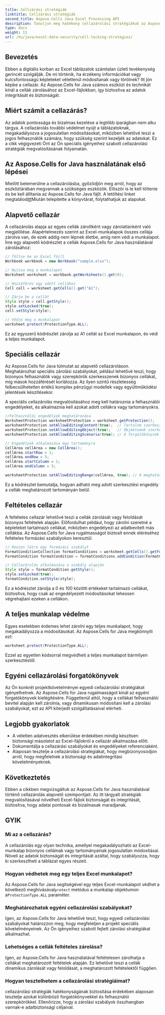 ```yaml
---
title: Cellzárási stratégiák
linktitle: Cellzárási stratégiák
second_title: Aspose.Cells Java Excel Processing API
description: Tanuljon meg hatékony cellazárolási stratégiákat az Aspose.Cells for Java használatával. Növelje az adatok biztonságát és integritását az Excel-fájlokban lépésről lépésre.
type: docs
weight: 11
url: /hu/java/excel-data-security/cell-locking-strategies/
---
```


## Bevezetés

Ebben a digitális korban az Excel táblázatok számtalan üzleti tevékenység gerincét szolgálják. De mi történik, ha érzékeny információkat vagy kulcsfontosságú képleteket véletlenül módosítanak vagy törölnek? Itt jön képbe a cellazár. Az Aspose.Cells for Java számos eszközt és technikát kínál a cellák zárolásához az Excel-fájlokban, így biztosítva az adatok integritását és biztonságát.

## Miért számít a cellazárás?

Az adatok pontossága és bizalmas kezelése a legtöbb iparágban nem alku tárgya. A cellazárolás további védelmet nyújt a táblázatoknak, megakadályozva a jogosulatlan módosításokat, miközben lehetővé teszi a jogos felhasználók számára, hogy szükség szerint kezeljék az adatokat. Ez a cikk végigvezeti Önt az Ön speciális igényeihez szabott cellazárolási stratégiák megvalósításának folyamatán.

## Az Aspose.Cells for Java használatának első lépései

 Mielőtt belemerülne a cellazárolásba, győződjön meg arról, hogy az eszköztárában megvannak a szükséges eszközök. Először is le kell töltenie és be kell állítania az Aspose.Cells for Java fájlt. A letöltési linket megtalálod[itt](https://releases.aspose.com/cells/java/)Miután telepítette a könyvtárat, folytathatjuk az alapokat.

## Alapvető cellazár

A cellazárolás alapja az egyes cellák zároltként vagy zárolatlanként való megjelölése. Alapértelmezés szerint az Excel-munkalapok összes cellája zárolva van, de ezek addig nem lépnek életbe, amíg nem védi a munkalapot. Íme egy alapvető kódrészlet a cellák Aspose.Cells for Java használatával zárolásához:

```java
// Töltse be az Excel fájlt
Workbook workbook = new Workbook("sample.xlsx");

// Nyissa meg a munkalapot
Worksheet worksheet = workbook.getWorksheets().get(0);

// Hozzáférés egy adott cellához
Cell cell = worksheet.getCells().get("A1");

// Zárja be a cellát
Style style = cell.getStyle();
style.setLocked(true);
cell.setStyle(style);

// Védje meg a munkalapot
worksheet.protect(ProtectionType.ALL);
```

Ez az egyszerű kódrészlet zárolja az A1 cellát az Excel munkalapon, és védi a teljes munkalapot.

## Speciális cellazár

Az Aspose.Cells for Java túlmutat az alapvető cellazároláson. Meghatározhat speciális zárolási szabályokat, például lehetővé teszi, hogy bizonyos felhasználók vagy szerepkörök szerkesszenek bizonyos cellákat, míg mások hozzáférését korlátozza. Az ilyen szintű részletesség felbecsülhetetlen értékű komplex pénzügyi modellek vagy együttműködési jelentések készítésekor.

A speciális cellazárolás megvalósításához meg kell határoznia a felhasználói engedélyeket, és alkalmaznia kell azokat adott cellákra vagy tartományokra.

```java
//Felhasználói engedélyek meghatározása
WorksheetProtection worksheetProtection = worksheet.getProtection();
worksheetProtection.setAllowEditingContent(true);  // Tartalom szerkesztésének engedélyezése
worksheetProtection.setAllowEditingObject(true);   // Objektumok szerkesztésének engedélyezése
worksheetProtection.setAllowEditingScenario(true); // A forgatókönyvek szerkesztésének engedélyezése

// Engedélyek alkalmazása egy tartományra
CellArea cellArea = new CellArea();
cellArea.startRow = 1;
cellArea.endRow = 5;
cellArea.startColumn = 1;
cellArea.endColumn = 5;

worksheetProtection.setAllowEditingRange(cellArea, true); // A meghatározott tartomány szerkesztésének engedélyezése
```

Ez a kódrészlet bemutatja, hogyan adható meg adott szerkesztési engedély a cellák meghatározott tartományán belül.

## Feltételes cellazár

A feltételes cellazár lehetővé teszi a cellák zárolását vagy feloldását bizonyos feltételek alapján. Előfordulhat például, hogy zárolni szeretné a képleteket tartalmazó cellákat, miközben engedélyezi az adatbevitelt más cellákba. Az Aspose.Cells for Java rugalmasságot biztosít ennek eléréséhez feltételes formázási szabályokon keresztül.

```java
// Hozzon létre egy formázási szabályt
FormatConditionCollection formatConditions = worksheet.getCells().getFormatConditions();
FormatCondition formatCondition = formatConditions.addCondition(FormatConditionType.CELL_VALUE, OperatorType.BETWEEN, "0", "100");

// Cellazárolás alkalmazása a szabály alapján
Style style = formatCondition.getStyle();
style.setLocked(true);
formatCondition.setStyle(style);
```

Ez a kódrészlet zárolja a 0 és 100 közötti értékeket tartalmazó cellákat, biztosítva, hogy csak az engedélyezett módosításokat lehessen végrehajtani ezeken a cellákon.

## A teljes munkalap védelme

Egyes esetekben érdemes lehet zárolni egy teljes munkalapot, hogy megakadályozza a módosításokat. Az Aspose.Cells for Java megkönnyíti ezt:

```java
worksheet.protect(ProtectionType.ALL);
```

Ezzel az egyetlen kódsorral megvédheti a teljes munkalapot bármilyen szerkesztéstől.

## Egyéni cellazárolási forgatókönyvek

Az Ön konkrét projektkövetelményei egyedi cellazárolási stratégiákat igényelhetnek. Az Aspose.Cells for Java rugalmasságot kínál az egyéni forgatókönyvek kielégítésére. Függetlenül attól, hogy a cellákat felhasználói bevitel alapján kell zárolnia, vagy dinamikusan módosítani kell a zárolási szabályokat, ezt az API kiterjedt szolgáltatásaival elérheti.

## Legjobb gyakorlatok

- A véletlen adatvesztés elkerülése érdekében mindig készítsen biztonsági másolatot az Excel-fájlokról a cellazár alkalmazása előtt.
- Dokumentálja a cellazárási szabályokat és engedélyeket referenciaként.
- Alaposan tesztelje a cellazárolási stratégiákat, hogy megbizonyosodjon arról, hogy megfelelnek a biztonsági és adatintegritási követelményeknek.

## Következtetés

Ebben a cikkben megvizsgáltuk az Aspose.Cells for Java használatával történő cellazárolás alapvető szempontjait. Az itt tárgyalt stratégiák megvalósításával növelheti Excel-fájlok biztonságát és integritását, biztosítva, hogy adatai pontosak és bizalmasak maradjanak.

## GYIK

### Mi az a cellazárás?

A cellazárolás egy olyan technika, amellyel megakadályozható az Excel-munkalap bizonyos celláinak vagy tartományainak jogosulatlan módosításai. Növeli az adatok biztonságát és integritását azáltal, hogy szabályozza, hogy ki szerkesztheti a táblázat egyes részeit.

### Hogyan védhetek meg egy teljes Excel munkalapot?

 Az Aspose.Cells for Java segítségével egy teljes Excel-munkalapot védhet a következő meghívásával`protect` metódus a munkalap objektumon a`ProtectionType.ALL` paraméter.

### Meghatározhatok egyéni cellazárolási szabályokat?

Igen, az Aspose.Cells for Java lehetővé teszi, hogy egyedi cellazárolási szabályokat határozzon meg, hogy megfeleljen a projekt speciális követelményeinek. Az Ön igényeihez szabott fejlett zárolási stratégiákat alkalmazhat.

### Lehetséges a cellák feltételes zárolása?

Igen, az Aspose.Cells for Java használatával feltételesen zárolhatja a cellákat meghatározott feltételek alapján. Ez lehetővé teszi a cellák dinamikus zárolását vagy feloldását, a meghatározott feltételektől függően.

### Hogyan tesztelhetem a cellazárolási stratégiáimat?

cellazárolási stratégiák hatékonyságának biztosítása érdekében alaposan tesztelje azokat különböző forgatókönyvekkel és felhasználói szerepkörökkel. Ellenőrizze, hogy a zárolási szabályok összhangban vannak-e adatbiztonsági céljaival.
